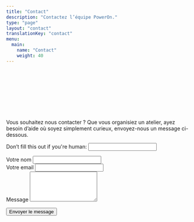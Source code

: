 ```yaml
---
title: "Contact"
description: "Contactez l’équipe PowerOn."
type: "page"
layout: "contact"
translationKey: "contact"
menu:
  main:
    name: "Contact"
    weight: 40
---
```

<div class="container" style="padding-top: 120px; max-width: 800px;">

<p>Vous souhaitez nous contacter ? Que vous organisiez un atelier, ayez besoin d’aide où soyez simplement curieux, envoyez-nous un message ci-dessous.</p>

<form name="contact" method="POST" data-netlify="true" netlify-honeypot="bot-field" action="/fr/merci" netlify>
  <input type="hidden" name="form-name" value="contact" />
  <p class="d-none">
    <label>Don’t fill this out if you're human: <input name="bot-field" /></label>
  </p>

  <div class="form-group">
    <label for="name">Votre nom</label>
    <input class="form-control" type="text" name="name" id="name" required />
  </div>

  <div class="form-group">
    <label for="email">Votre email</label>
    <input class="form-control" type="email" name="email" id="email" required />
  </div>

  <div class="form-group">
    <label for="message">Message</label>
    <textarea class="form-control" name="message" id="message" rows="5" required></textarea>
  </div>

  <button class="btn btn-primary mt-3" type="submit">Envoyer le message</button>
</form>
</div>
